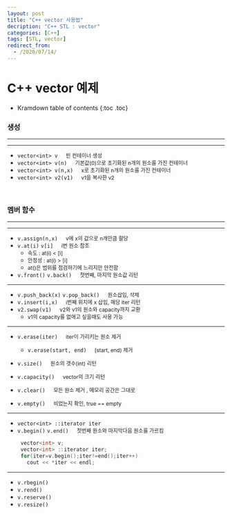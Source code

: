 ```yaml
---
layout: post
title: "C++ vector 사용법"
decription: "C++ STL : vector"
categories: [C++]
tags: [STL, vector]
redirect_from:
  - /2020/07/14/
---
```



# C++ vector 예제
  <style>
    .small{
      font-size:12px;
    }
    .normal{
      font-size:12px;
      margin-left:15px;
    }
  </style>
* Kramdown table of contents
{:toc .toc}

### 생성

-----------------
-----------------

* `vector<int> v`   <span class="normal">  빈 컨테이너 생성</span><br>
* `vector<int> v(n)`  <span class="normal"> 기본값(0)으로 초기화된 n개의 원소를 가진 컨테이너 </span><br>
* `vector<int> v(n,x)`  <span class="normal"> x로 초기화된 n개의 원소를 가진 컨테이너 </span><br>
* `vector<int> v2(v1)`  <span class="normal"> v1을 복사한 v2  </span><br>

<br>

### 멤버 함수

--------------
--------------

* `v.assign(n,x)` <span class="normal">v에 x의 값으로 n개만큼 할당</span> 
* `v.at(i)` `v[i]` <span class="normal">i번 원소 참조</span> 
  - <span class="small">속도 : at(i) < [i]</span>
  - <span class="small">안정성 : at(i) > [i] </span>
  - <span class="small">at()은 범위를 점검하기에 느리지만 안전함</span>
* `v.front()` `v.back()` <span class="normal">첫번째, 마지막 원소값 리턴</span> <br>

----------------

* `v.push_back(x)` `v.pop_back()` <span class="normal">원소삽입, 삭제</span>
* `v.insert(i,x)` <span class="normal">i번째 위치에 x 삽입, 해당 iter 리턴</span>
* `v2.swap(v1)` <span class="normal">v2와 v1의 원소와 capacity까지 교환</span>
  - <span class="small">v1의 capacity를 없애고 싶을때도 사용 가능</span> 

---------------
* `v.erase(iter)` <span class="normal">iter이 가리키는 원소 제거</span>
  - `v.erase(start, end)` <span class="normal"> [start, end) 제거</span>
* `v.size()`   <span class="normal">원소의 갯수(int) 리턴</span>
* `v.capacity()` <span class="normal">vector의 크기 리턴</span>

* `v.clear()`  <span class="normal">모든 원소 제거 , 메모리 공간은 그대로</span> 
* `v.empty()` <span class="normal"> 비었는지 확인, true == empty</span> 

----------------

* `vector<int> ::iterator iter`
* `v.begin()` `v.end()` <span class="normal">첫번째 원소와 마지막다음 원소를 가르킴</span> 
   ~~~ c++
    vector<int> v;
    vector<int> ::iterator iter;
    for(iter=v.begin();iter!=end();iter++)
      cout << *iter << endl;
  ~~~

-----------------

* `v.rbegin()`
* `v.rend()`
* `v.reserve()`
* `v.resize()`
